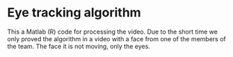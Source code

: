 
# Eye tracking algorithm

This a Matlab (R) code for processing the video. Due to the short time we only proved the algorithm in a video with a face from one of the members of the team. The face it is not moving, only the eyes.
